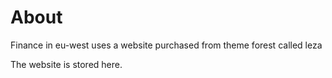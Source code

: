 # About

Finance in eu-west uses a website purchased from theme forest called leza

The website is stored here.

